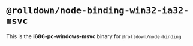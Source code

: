# `@rolldown/node-binding-win32-ia32-msvc`

This is the **i686-pc-windows-msvc** binary for `@rolldown/node-binding`
